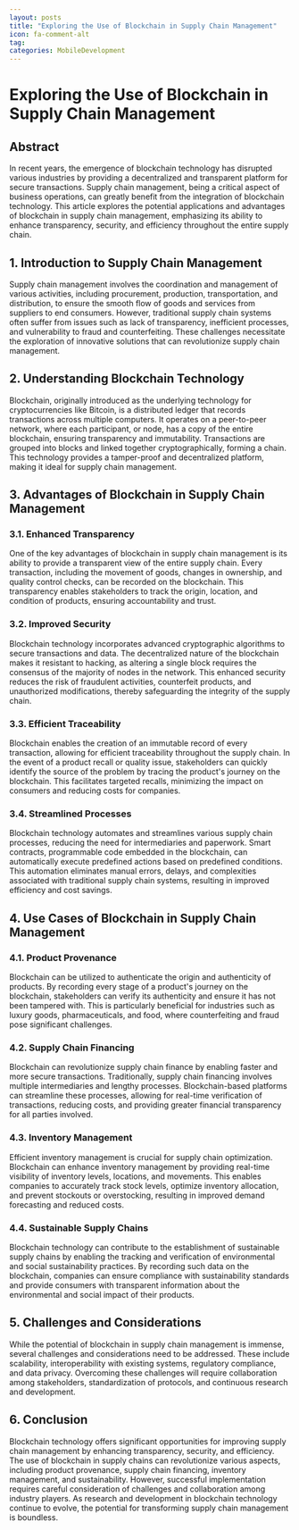 ```yaml
---
layout: posts
title: "Exploring the Use of Blockchain in Supply Chain Management"
icon: fa-comment-alt
tag:      
categories: MobileDevelopment
---
```



# Exploring the Use of Blockchain in Supply Chain Management

## Abstract
In recent years, the emergence of blockchain technology has disrupted various industries by providing a decentralized and transparent platform for secure transactions. Supply chain management, being a critical aspect of business operations, can greatly benefit from the integration of blockchain technology. This article explores the potential applications and advantages of blockchain in supply chain management, emphasizing its ability to enhance transparency, security, and efficiency throughout the entire supply chain.

## 1. Introduction to Supply Chain Management
Supply chain management involves the coordination and management of various activities, including procurement, production, transportation, and distribution, to ensure the smooth flow of goods and services from suppliers to end consumers. However, traditional supply chain systems often suffer from issues such as lack of transparency, inefficient processes, and vulnerability to fraud and counterfeiting. These challenges necessitate the exploration of innovative solutions that can revolutionize supply chain management.

## 2. Understanding Blockchain Technology
Blockchain, originally introduced as the underlying technology for cryptocurrencies like Bitcoin, is a distributed ledger that records transactions across multiple computers. It operates on a peer-to-peer network, where each participant, or node, has a copy of the entire blockchain, ensuring transparency and immutability. Transactions are grouped into blocks and linked together cryptographically, forming a chain. This technology provides a tamper-proof and decentralized platform, making it ideal for supply chain management.

## 3. Advantages of Blockchain in Supply Chain Management
### 3.1. Enhanced Transparency
One of the key advantages of blockchain in supply chain management is its ability to provide a transparent view of the entire supply chain. Every transaction, including the movement of goods, changes in ownership, and quality control checks, can be recorded on the blockchain. This transparency enables stakeholders to track the origin, location, and condition of products, ensuring accountability and trust.

### 3.2. Improved Security
Blockchain technology incorporates advanced cryptographic algorithms to secure transactions and data. The decentralized nature of the blockchain makes it resistant to hacking, as altering a single block requires the consensus of the majority of nodes in the network. This enhanced security reduces the risk of fraudulent activities, counterfeit products, and unauthorized modifications, thereby safeguarding the integrity of the supply chain.

### 3.3. Efficient Traceability
Blockchain enables the creation of an immutable record of every transaction, allowing for efficient traceability throughout the supply chain. In the event of a product recall or quality issue, stakeholders can quickly identify the source of the problem by tracing the product's journey on the blockchain. This facilitates targeted recalls, minimizing the impact on consumers and reducing costs for companies.

### 3.4. Streamlined Processes
Blockchain technology automates and streamlines various supply chain processes, reducing the need for intermediaries and paperwork. Smart contracts, programmable code embedded in the blockchain, can automatically execute predefined actions based on predefined conditions. This automation eliminates manual errors, delays, and complexities associated with traditional supply chain systems, resulting in improved efficiency and cost savings.

## 4. Use Cases of Blockchain in Supply Chain Management
### 4.1. Product Provenance
Blockchain can be utilized to authenticate the origin and authenticity of products. By recording every stage of a product's journey on the blockchain, stakeholders can verify its authenticity and ensure it has not been tampered with. This is particularly beneficial for industries such as luxury goods, pharmaceuticals, and food, where counterfeiting and fraud pose significant challenges.

### 4.2. Supply Chain Financing
Blockchain can revolutionize supply chain finance by enabling faster and more secure transactions. Traditionally, supply chain financing involves multiple intermediaries and lengthy processes. Blockchain-based platforms can streamline these processes, allowing for real-time verification of transactions, reducing costs, and providing greater financial transparency for all parties involved.

### 4.3. Inventory Management
Efficient inventory management is crucial for supply chain optimization. Blockchain can enhance inventory management by providing real-time visibility of inventory levels, locations, and movements. This enables companies to accurately track stock levels, optimize inventory allocation, and prevent stockouts or overstocking, resulting in improved demand forecasting and reduced costs.

### 4.4. Sustainable Supply Chains
Blockchain technology can contribute to the establishment of sustainable supply chains by enabling the tracking and verification of environmental and social sustainability practices. By recording such data on the blockchain, companies can ensure compliance with sustainability standards and provide consumers with transparent information about the environmental and social impact of their products.

## 5. Challenges and Considerations
While the potential of blockchain in supply chain management is immense, several challenges and considerations need to be addressed. These include scalability, interoperability with existing systems, regulatory compliance, and data privacy. Overcoming these challenges will require collaboration among stakeholders, standardization of protocols, and continuous research and development.

## 6. Conclusion
Blockchain technology offers significant opportunities for improving supply chain management by enhancing transparency, security, and efficiency. The use of blockchain in supply chains can revolutionize various aspects, including product provenance, supply chain financing, inventory management, and sustainability. However, successful implementation requires careful consideration of challenges and collaboration among industry players. As research and development in blockchain technology continue to evolve, the potential for transforming supply chain management is boundless.
